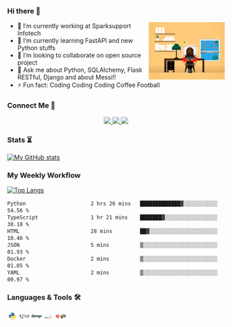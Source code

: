 ### Hi there 👋

<img align="right" src="JXA0.gif" width="35%" >

- 🔭 I’m currently working at Sparksupport Infotech
- 🌱 I’m currently learning FastAPI and new Python stuffs
- 👯 I’m looking to collaborate on open source project          
- 💬 Ask me about Python, SQLAlchemy, Flask RESTful, Django and about Messi!!
- ⚡ Fun fact: Coding Coding Coding Coffee Football



    
### Connect Me :speech_balloon:
<div style="text-align:center;" >

<a href="https://www.linkedin.com/in/fasil-k/" >
    <img src="https://img.shields.io/badge/linkedin-%230077B5.svg?&style=for-the-badge&logo=linkedin&logoColor=white" />
</a>

<a href="https://www.instagram.com/fasi.l.eo/">
    <img src="https://img.shields.io/badge/Instagram-%238a3ab9.svg?&style=for-the-badge&logo=instagram&logoColor=white"  />
</a>
<a href="https://stackoverflow.com/users/14533334/fasil-k">
    <img src="https://img.shields.io/badge/stackoverflow-%23ef8236.svg?&style=for-the-badge&logo=stackoverflow&logoColor=white"  />
</a>
</div>

### Stats :hourglass_flowing_sand:
[![My GitHub stats](https://github-readme-stats.vercel.app/api?username=Fasil005&count_private=true&theme=gotham&showicons=true)](https://github.com/Fasil005/github-readme-stats)


### My Weekly Workflow

[![Top Langs](https://github-readme-stats.vercel.app/api/top-langs/?username=fasil005&count_private=true&theme=radical)](https://github.com/fasil005/github-readme-stats)



<!--START_SECTION:waka-->

```text
Python                     2 hrs 26 mins   █████████████▓░░░░░░░░░░░   54.56 %
TypeScript                 1 hr 21 mins    ███████▓░░░░░░░░░░░░░░░░░   30.18 %
HTML                       28 mins         ██▓░░░░░░░░░░░░░░░░░░░░░░   10.46 %
JSON                       5 mins          ▒░░░░░░░░░░░░░░░░░░░░░░░░   01.93 %
Docker                     2 mins          ▒░░░░░░░░░░░░░░░░░░░░░░░░   01.05 %
YAML                       2 mins          ▒░░░░░░░░░░░░░░░░░░░░░░░░   00.97 %
```

<!--END_SECTION:waka-->



### Languages & Tools :hammer_and_wrench:

<code><img width=24px src="https://raw.githubusercontent.com/github/explore/80688e429a7d4ef2fca1e82350fe8e3517d3494d/topics/python/python.png"></code>
<code><img width=24px src="https://raw.githubusercontent.com/github/explore/80688e429a7d4ef2fca1e82350fe8e3517d3494d/topics/flask/flask.png"></code>
<code><img width=24px src="https://raw.githubusercontent.com/github/explore/80688e429a7d4ef2fca1e82350fe8e3517d3494d/topics/django/django.png"></code>
<code><img width=24px src="https://raw.githubusercontent.com/github/explore/80688e429a7d4ef2fca1e82350fe8e3517d3494d/topics/mysql/mysql.png"></code>
<code><img width=24px src="https://raw.githubusercontent.com/github/explore/80688e429a7d4ef2fca1e82350fe8e3517d3494d/topics/git/git.png"></code>
